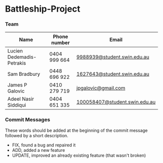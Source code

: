 # Battleship-Project  

### Team  
| Name                      | Phone number | Email                         |
|---------------------------|--------------|-------------------------------|
| Lucien Dedemadis-Petrakis | 0404 999 664 | 9988939@student.swin.edu.au   |
| Sam Bradbury              | 0448 696 922 | 1627643@student.swin.edu.au   |
| James P Galovic           | 0410 279 719 | jpgalovic@gmail.com           |
| Adeel Nasir Siddiqui      | 0404 651 335 | 100058407@student.swin.edu.au |

### Commit Messages  
These words should be added at the beginning of the commit message followed by a short description.  
- FIX, found a bug and repaired it
- ADD, added a new feature
- UPDATE, improved an already existing feature (that wasn't broken)


